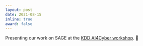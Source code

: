 ```yaml
---
layout: post
date: 2021-08-15
inline: true
award: false
---
```


Presenting our work on SAGE at the [KDD AI4Cyber workshop](https://ai4cyber-kdd.com/). :scroll:
